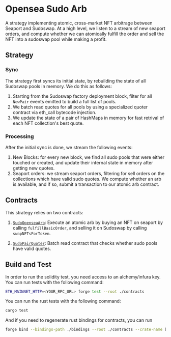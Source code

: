 # Opensea Sudo Arb

A strategy implementing atomic, cross-market NFT arbitrage between Seaport and Sudoswap. At a high level, we listen to a stream of new seaport orders, and compute whether we can atomically fulfill the order and sell the NFT into a sudoswap pool while making a profit. 

## Strategy 

### Sync

The strategy first syncs its initial state, by rebuilding the state of all Sudoswap pools in memory. We do this as follows: 

1. Starting from the Sudoswap factory deployment block, filter for all `NewPair` events emitted to build a full list of pools.
2. We batch read quotes for all pools by using a specialized quoter contract  via eth_call bytecode injection.
3. We update the state of a pair of HashMaps in memory for fast retrival of each NFT collection's best quote. 

### Processing

After the initial sync is done, we stream the following events: 

1. New Blocks: for every new block, we find all sudo pools that were either touched or created, and update their internal state in memory after getting new quotes. 
2. Seaport orders: we stream seaport orders, filtering for sell orders on the collections which have valid sudo quotes. We compute whether an arb is available, and if so, submit a transaction to our atomic arb contract. 

## Contracts 

This strategy relies on two contracts:

1. [`SudoOpenseaArb`](/crates/strategies/opensea-sudo-arb/contracts/src/SudoOpenseaArb.sol): Execute an atomic arb by buying an NFT on seaport by calling `fulfillBasicOrder`, and selling it on Sudoswap by calling `swapNFTsForToken`.

2. [`SudoPairQuoter`](/crates/strategies/opensea-sudo-arb/contracts/src/SudoPairQuoter.sol): Batch read contract that checks whether sudo pools have valid quotes. 

## Build and Test 

In order to run the solidity test, you need access to an alchemy/infura key. You can run tests with the following command: 

```sh
ETH_MAINNET_HTTP=<YOUR_RPC_URL> forge test --root ./contracts
```

You can run the rust tests with the following command: 

```sh
cargo test
```

And if you need to regenerate rust bindings for contracts, you can run 

```sh
forge bind --bindings-path ./bindings --root ./contracts --crate-name bindings --overwrite
```